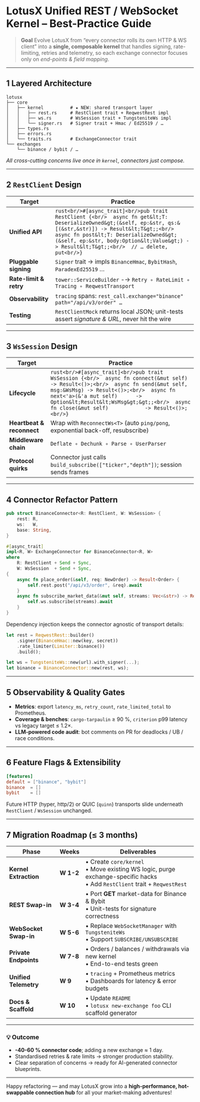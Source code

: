# LotusX Unified REST / WebSocket Kernel – Best-Practice Guide

> **Goal**
> Evolve LotusX from “every connector rolls its own HTTP & WS client” into a **single, composable kernel** that handles signing, rate-limiting, retries and telemetry, so each exchange connector focuses only on *end-points & field mapping*.

---

## 1  Layered Architecture

```
lotusx
├── core
│   ├── kernel          # ★ NEW: shared transport layer
│   │   ├── rest.rs     # RestClient trait + ReqwestRest impl
│   │   ├── ws.rs       # WsSession trait + TungsteniteWs impl
│   │   └── signer.rs   # Signer trait + Hmac / Ed25519 / …
│   ├── types.rs
│   ├── errors.rs
│   └── traits.rs       # ExchangeConnector trait
└── exchanges
    └── binance / bybit / …
```

*All cross-cutting concerns live once in `kernel`, connectors just compose.*

---

## 2  `RestClient` Design

| Target                 | Practice                                                                                                                                                                                                                                                                                            |
| ---------------------- | --------------------------------------------------------------------------------------------------------------------------------------------------------------------------------------------------------------------------------------------------------------------------------------------------- |
| **Unified API**        | `rust<br/>#[async_trait]<br/>pub trait RestClient {<br/>  async fn get&lt;T: DeserializeOwned&gt;(&self, ep:&str, qs:&[(&str,&str)]) -> Result&lt;T&gt;;<br/>  async fn post&lt;T: DeserializeOwned&gt;(&self, ep:&str, body:Option&lt;Value&gt;) -> Result&lt;T&gt;;<br/>  // … delete, put<br/>}` |
| **Pluggable signing**  | `Signer` trait → impls `BinanceHmac`, `BybitHash`, `ParadexEd25519` …                                                                                                                                                                                                                               |
| **Rate-limit & retry** | `tower::ServiceBuilder` -→ `Retry ∘ RateLimit ∘ Tracing ∘ ReqwestTransport`                                                                                                                                                                                                                         |
| **Observability**      | `tracing` spans: `rest_call.exchange="binance" path="/api/v3/order" …`                                                                                                                                                                                                                              |
| **Testing**            | `RestClientMock` returns local JSON; unit-tests assert *signature & URL*, never hit the wire                                                                                                                                                                                                        |

---

## 3  `WsSession` Design

| Target                    | Practice                                                                                                                                                                                                                                                                                                              |
| ------------------------- | --------------------------------------------------------------------------------------------------------------------------------------------------------------------------------------------------------------------------------------------------------------------------------------------------------------------- |
| **Lifecycle**             | `rust<br/>#[async_trait]<br/>pub trait WsSession {<br/>  async fn connect(&mut self)       -> Result<()>;<br/>  async fn send(&mut self, msg:&WsMsg) -> Result<()>;<br/>  async fn next<'a>(&'a mut self)      -> Option&lt;Result&lt;WsMsg&gt;&gt;;<br/>  async fn close(&mut self)            -> Result<()>;<br/>}` |
| **Heartbeat & reconnect** | Wrap with `ReconnectWs<T>` (auto `ping/pong`, exponential back-off, resubscribe)                                                                                                                                                                                                                                      |
| **Middleware chain**      | `Deflate ∘ Dechunk ∘ Parse ∘ UserParser`                                                                                                                                                                                                                                                                              |
| **Protocol quirks**       | Connector just calls `build_subscribe(["ticker","depth"])`; session sends frames                                                                                                                                                                                                                                      |

---

## 4  Connector Refactor Pattern

```rust
pub struct BinanceConnector<R: RestClient, W: WsSession> {
    rest: R,
    ws:   W,
    base: String,
}

#[async_trait]
impl<R, W> ExchangeConnector for BinanceConnector<R, W>
where
    R: RestClient + Send + Sync,
    W: WsSession  + Send + Sync,
{
    async fn place_order(&self, req: NewOrder) -> Result<Order> {
        self.rest.post("/api/v3/order", &req).await
    }
    async fn subscribe_market_data(&mut self, streams: Vec<&str>) -> Result<()> {
        self.ws.subscribe(streams).await
    }
}
```

Dependency injection keeps the connector agnostic of transport details:

```rust
let rest = ReqwestRest::builder()
    .signer(BinanceHmac::new(key, secret))
    .rate_limiter(Limiter::binance())
    .build();

let ws = TungsteniteWs::new(url).with_signer(...);
let binance = BinanceConnector::new(rest, ws);
```

---

## 5  Observability & Quality Gates

* **Metrics**: export `latency_ms`, `retry_count`, `rate_limited_total` to Prometheus.
* **Coverage & benches**: `cargo-tarpaulin` ≥ 90 %, `criterion` p99 latency vs legacy target ≤ 1.2×.
* **LLM-powered code audit**: bot comments on PR for deadlocks / UB / race conditions.

---

## 6  Feature Flags & Extensibility

```toml
[features]
default = ["binance", "bybit"]
binance  = []
bybit    = []
```

Future HTTP (hyper, http/2) or QUIC (`quinn`) transports slide underneath `RestClient` / `WsSession` unchanged.

---

## 7  Migration Roadmap (≤ 3 months)

| Phase                 | Weeks     | Deliverables                                                                                                                      |
| --------------------- | --------- | --------------------------------------------------------------------------------------------------------------------------------- |
| **Kernel Extraction** | **W 1-2** | • Create `core/kernel` <br/>• Move existing WS logic, purge exchange-specific hacks <br/>• Add `RestClient` trait + `ReqwestRest` |
| **REST Swap-in**      | **W 3-4** | • Port **GET** market-data for Binance & Bybit <br/>• Unit-tests for signature correctness                                        |
| **WebSocket Swap-in** | **W 5-6** | • Replace `WebSocketManager` with `TungsteniteWs` <br/>• Support `SUBSCRIBE/UNSUBSCRIBE`                                          |
| **Private Endpoints** | **W 7-8** | • Orders / balances / withdrawals via new kernel <br/>• End-to-end tests green                                                    |
| **Unified Telemetry** | **W 9**   | • `tracing` + Prometheus metrics <br/>• Dashboards for latency & error budgets                                                    |
| **Docs & Scaffold**   | **W 10**  | • Update `README` <br/>• `lotusx new-exchange foo` CLI scaffold generator                                                         |

---

### 💡 Outcome

* **-40-60 % connector code**; adding a new exchange ≈ 1 day.
* Standardised retries & rate limits → stronger production stability.
* Clear separation of concerns → ready for AI-generated connector blueprints.

---

Happy refactoring — and may LotusX grow into a **high-performance, hot-swappable connection hub** for all your market-making adventures!

